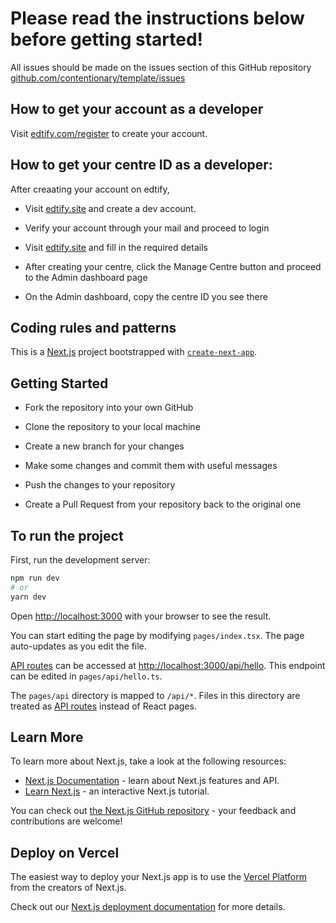 # Please read the instructions below before getting started!

All issues should be made on the issues section of this GitHub repository [github.com/contentionary/template/issues](https://github.com/contentionary/template/issues)

## How to get your account as a developer

Visit [edtify.com/register](https://www.edtify.com/register) to create your account.

## How to get your centre ID as a developer:

After creaating your account on edtify,

- Visit [edtify.site](https://edtify.site/) and create a dev account.

- Verify your account through your mail and proceed to login

- Visit [edtify.site](https://edtify.site/create-centre) and fill in the required details

- After creating your centre, click the Manage Centre button and proceed to the Admin dashboard page

- On the Admin dashboard, copy the centre ID you see there

## Coding rules and patterns

This is a [Next.js](https://nextjs.org/) project bootstrapped with [`create-next-app`](https://github.com/vercel/next.js/tree/canary/packages/create-next-app).

## Getting Started

- Fork the repository into your own GitHub

- Clone the repository to your local machine
  
- Create a new branch for your changes

- Make some changes and commit them with useful messages

- Push the changes to your repository

- Create a Pull Request from your repository back to the original one

## To run the project

First, run the development server:

```bash
npm run dev
# or
yarn dev
```

Open [http://localhost:3000](http://localhost:3000) with your browser to see the result.

You can start editing the page by modifying `pages/index.tsx`. The page auto-updates as you edit the file.

[API routes](https://nextjs.org/docs/api-routes/introduction) can be accessed at [http://localhost:3000/api/hello](http://localhost:3000/api/hello). This endpoint can be edited in `pages/api/hello.ts`.

The `pages/api` directory is mapped to `/api/*`. Files in this directory are treated as [API routes](https://nextjs.org/docs/api-routes/introduction) instead of React pages.

## Learn More

To learn more about Next.js, take a look at the following resources:

- [Next.js Documentation](https://nextjs.org/docs) - learn about Next.js features and API.
- [Learn Next.js](https://nextjs.org/learn) - an interactive Next.js tutorial.

You can check out [the Next.js GitHub repository](https://github.com/vercel/next.js/) - your feedback and contributions are welcome!

## Deploy on Vercel

The easiest way to deploy your Next.js app is to use the [Vercel Platform](https://vercel.com/new?utm_medium=default-template&filter=next.js&utm_source=create-next-app&utm_campaign=create-next-app-readme) from the creators of Next.js.

Check out our [Next.js deployment documentation](https://nextjs.org/docs/deployment) for more details.
